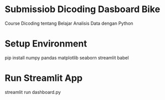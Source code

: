 # Submissiob Dicoding Dasboard Bike
Course Dicoding tentang Belajar Analisis Data dengan Python

# Setup Environment
pip install numpy pandas matplotlib seaborn streamlit babel

# Run Streamlit App

streamlit run dashboard.py
